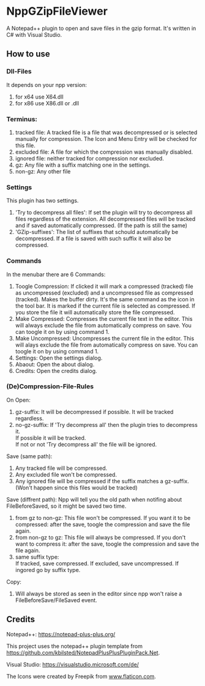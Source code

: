 # NppGZipFileViewer
A Notepad++ plugin to open and save files in the gzip format.
It's written in C# with Visual Studio.

## How to use

### Dll-Files
It depends on your npp version:
1. for x64 use <Name>X64.dll
2. for x86 use <Name>X86.dll or <Name>.dll

### Terminus:
1. tracked file: A tracked file is a file that was decompressed or is selected manually for compression. The Icon and Menu Entry will be checked for this file.
2. excluded file: A file for which the compression was manually disabled.
3. ignored file: neither tracked for compression nor excluded.
4. gz: Any file with a suffix matching one in the settings.
5. non-gz: Any other file

### Settings
This plugin has two settings.
1. 'Try to decompress all files': If set the plugin will try to decompress all files regardless of the extension. All decompressed files will be tracked and if saved automatically compressed. (If the path is still the same)
2. 'GZip-suffixes': The list of suffixes that schould automatically be decompressed. If a file is saved with such suffix it will also be compressed.

### Commands
In the menubar there are 6 Commands:
1. Toogle Compression: If clicked it will mark a compressed (tracked) file as uncompressed (excluded) and a uncompressed file as compressed (tracked). Makes the buffer dirty. It's the same command as the icon in the tool bar. It is marked if the current file is selected as compressed. If you store the file it will automatically store the file compressed.
2. Make Compressed: Compresses the current file text in the editor. This will always exclude the file from automatically compress on save. You can toogle it on by using command 1.
3. Make Uncompressed: Uncompresses the current file in the editor. This will alays exclude the file from automatically compress on save. You can toogle it on by using command 1.
4. Settings: Open the settings dialog.
5. Abaout: Open the about dialog.
6. Credits: Open the credits dialog.

### (De)Compression-File-Rules
On Open:
1. gz-suffix: It will be decompressed if possible. It will be tracked regardless.
2. no-gz-suffix: If 'Try decompress all' then the plugin tries to decompress it. <br/>If possible it will be tracked. <br/>If not or not 'Try decompress all' the file will be ignored.

Save (same path):
1. Any tracked file will be compressed.
2. Any excluded file won't be compressed.
3. Any ignored file will be compressed if the suffix matches a gz-suffix. (Won't happen since this files would be tracked)

Save (diffrent path):
Npp will tell you the old path when notifing about FileBeforeSaved, so it might be saved two time.
1. from gz to non-gz: This file won't be compressed. If you want it to be compressed: after the save, toogle the compression and save the file again.
2. from non-gz to gz: This file will always be compressed. If you don't want to compress it: after the save, toogle the compression and save the file again.
3. same suffix type:<br/>
   If tracked, save compressed.
   If excluded, save uncompressed.
   If ingored go by suffix type.
   
Copy:
1. Will always be stored as seen in the editor since npp won't raise a FileBeforeSave/FileSaved event.

## Credits
Notepad++: https://notepad-plus-plus.org/

This project uses the notepad++ plugin template from https://github.com/kbilsted/NotepadPlusPlusPluginPack.Net.

Visual Studio: https://visualstudio.microsoft.com/de/

The Icons were created by Freepik from www.flaticon.com.
